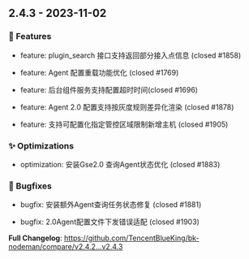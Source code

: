 
## 2.4.3 - 2023-11-02 

### 🚀 Features

- feature:  plugin_search 接口支持返回部分接入点信息 (closed #1858)

- feature:  Agent 配置重载功能优化 (closed #1769)

- feature: 后台组件服务支持配置超时时间(closed #1696)

- feature: Agent 2.0 配置支持按灰度规则差异化渲染 (closed #1878)

- feature: 支持可配置化指定管控区域限制新增主机 (closed #1905)


### ✨ Optimizations

- optimization:  安装Gse2.0 查询Agent状态优化  (closed #1883)


### 🐛 Bugfixes

- bugfix:  安装额外Agent查询任务状态修复 (closed #1881)

- bugfix:  2.0Agent配置文件下发错误适配 (closed #1903)



**Full Changelog**: https://github.com/TencentBlueKing/bk-nodeman/compare/v2.4.2...v2.4.3

